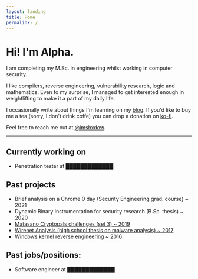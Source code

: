 ```yaml
---
layout: landing
title: Home
permalink: /
---
```


# Hi! I'm Alpha.

I am completing my M.Sc. in engineering whilst working in
computer security.

I like compilers, reverse engineering, vulnerability
research, logic and mathematics. Even to my surprise, I
managed to get interested enough in weightlifting to make
it a part of my daily life.

I occasionally write about things I'm learning on my
[blog](/blog).
If you'd like to buy me a tea (sorry, I don't drink coffe)
you can drop a donation on [ko-fi](https://ko-fi.com/shxdow).

Feel free to reach me out at
[@imshxdow](https://twitter.com/imshxdow).

* * *

Currently working on
--------------------

*   Penetration tester at █████████████

Past projects
-------------

*   Brief analysis on a Chrome 0 day (Security Engineering grad. course) ~ 2021
*   Dynamic Binary Instrumentation for security research (B.Sc. thesis) ~ 2020
*   [Matasano Cryptopals challenges (set 3) ~ 2019](https://github.com/shxdow/matasano)
*   [Wirenet Analysis (high school thesis on malware analysis) ~ 2017](https://github.com/shxdow/wirenet-analysis)
*   [Windows kernel reverse engineering ~ 2016](https://github.com/shxdow/low-level-exercises/tree/master/practical-reverse-engineering)

Past jobs/positions:
--------------------

*   Software engineer at █████████████
